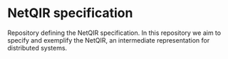# NetQIR specification
Repository defining the NetQIR specification. In this repository we aim to specify and exemplify the NetQIR, an intermediate representation for distributed systems.
